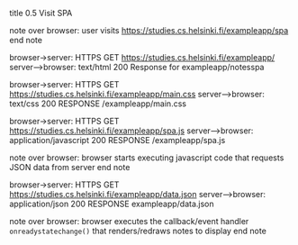 title 0.5 Visit SPA

note over browser:
user visits https://studies.cs.helsinki.fi/exampleapp/spa
end note


browser->server: HTTPS GET https://studies.cs.helsinki.fi/exampleapp/
server-->browser: text/html 200 Response for exampleapp/notesspa


browser->server: HTTPS GET https://studies.cs.helsinki.fi/exampleapp/main.css
server-->browser: text/css 200 RESPONSE /exampleapp/main.css


browser->server: HTTPS GET https://studies.cs.helsinki.fi/exampleapp/spa.js
server-->browser: application/javascript 200 RESPONSE /exampleapp/spa.js

note over browser:
browser starts executing javascript code
that requests JSON data from server
end note

browser->server: HTTPS GET https://studies.cs.helsinki.fi/exampleapp/data.json
server-->browser: application/json 200 RESPONSE exampleapp/data.json

note over browser:
browser executes the callback/event handler 
`onreadystatechange()` that renders/redraws notes to display
end note


